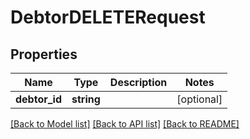 # DebtorDELETERequest

## Properties
Name | Type | Description | Notes
------------ | ------------- | ------------- | -------------
**debtor_id** | **string** |  | [optional] 

[[Back to Model list]](../README.md#documentation-for-models) [[Back to API list]](../README.md#documentation-for-api-endpoints) [[Back to README]](../README.md)



